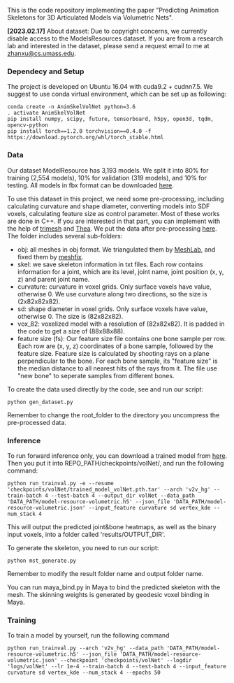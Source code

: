 This is the code repository implementing the paper "Predicting Animation Skeletons for 3D Articulated Models via Volumetric Nets".

**[2023.02.17]** About dataset: Due to copyright concerns, we currently disable access to the ModelsResources dataset. If you are from a research lab and interested in the dataset, please send a request email to me at zhanxu@cs.umass.edu.

### Dependecy and Setup

The project is developed on Ubuntu 16.04 with cuda9.2 + cudnn7.5. 
We suggest to use conda virtual environment, which can be set up as following: 

```
conda create -n AnimSkelVolNet python=3.6
. activate AnimSkelVolNet
pip install numpy, scipy, future, tensorboard, h5py, open3d, tqdm, opencv-python
pip install torch==1.2.0 torchvision==0.4.0 -f https://download.pytorch.org/whl/torch_stable.html
```

### Data

Our dataset ModelResource has 3,193 models. 
We split it into 80% for training (2,554 models), 10%
for validation (319 models), and 10% for testing. 
All models in fbx format can be downloaded [here](https://umass-my.sharepoint.com/:u:/g/personal/zhanxu_umass_edu/EZEg3-xJwWpEqgUJELnjkGgBolJOJq0U2uBitV0O0iqLfQ?e=IYTZyt).

To use this dataset in this project, we need some pre-processing, 
including calculating curvature and shape diameter, 
converting models into SDF voxels, calculating feature size as control parameter. 
Most of these works are done in C++. If you are interested 
in that part, you can implement with the help of [trimesh](https://gfx.cs.princeton.edu/proj/trimesh2/) 
and [Thea](https://github.com/sidch/Thea). 
We put the data after pre-processing [here](https://umass-my.sharepoint.com/:u:/g/personal/zhanxu_umass_edu/EYV5fbKw3B9IjbQLuymC2sQBaZxVNgoJEffdM49Ka3qNzA?e=dmEztH). 
The folder includes several sub-folders:

* obj: all meshes in obj format. We triangulated them by [MeshLab](http://www.meshlab.net/), and fixed them by [meshfix](https://github.com/MarcoAttene/MeshFix-V2.1).
* skel: we save skeleton information in txt files. Each row contains information for a joint, 
which are its level, joint name, joint position (x, y, z) and parent joint name.
* curvature: curvature in voxel grids. Only surface voxels have value, otherwise 0. 
We use curvature along two directions, so the size is (2x82x82x82).
* sd: shape diameter in voxel grids. Only surface voxels have value, otherwise 0. The size is (82x82x82).
* vox_82: voxelized model with a resolution of (82x82x82). 
It is padded in the code to get a size of (88x88x88).
* feature size (fs): Our feature size file contains one bone sample per row. 
Each row are (x, y, z) coordinates of a bone sample, followed by the feature size. 
Feature size is calculated by shooting rays on a plane perpendicular to the bone. 
For each bone sample, its "feature size" is the median distance to all nearest hits 
of the rays from it. The file use "new bone" to seperate samples from different bones.

To create the data used directly by the code, see and run our script:

`python gen_dataset.py`

Remember to change the root_folder to the directory you uncompress the pre-processed data.

### Inference
To run forward inference only, you can download a trained model from [here](https://umass-my.sharepoint.com/:u:/g/personal/zhanxu_umass_edu/EbJ_grM4c75Ct7lRxc5bFikBHVVgFVntSKcOJgkGHlOMdQ?e=QaHlBr). 
Then you put it into REPO_PATH/checkpoints/volNet/, and run the following command:

`python run_trainval.py -e --resume 'checkpoints/volNet/trained_model_volNet.pth.tar' --arch 'v2v_hg' --train-batch 4 --test-batch 4 --output_dir volNet --data_path 'DATA_PATH/model-resource-volumetric.h5' --json_file 'DATA_PATH/model-resource-volumetric.json' --input_feature curvature sd vertex_kde --num_stack 4`

This will output the predicted joint&bone heatmaps, as well as the binary input voxels, 
into a folder called 'results/OUTPUT_DIR'.

To generate the skeleton, you need to run our script:

`python mst_generate.py`

Remember to modify the result folder name and output folder name.

You can run maya_bind.py in Maya to bind the predicted skeleton with the mesh. The skinning weights is generated by geodesic voxel binding in Maya.

### Training
To train a model by yourself, run the following command

`python run_trainval.py --arch 'v2v_hg' --data_path 'DATA_PATH/model-resource-volumetric.h5' --json_file 'DATA_PATH/model-resource-volumetric.json' --checkpoint 'checkpoints/volNet' --logdir 'logs/volNet' --lr 1e-4 --train-batch 4 --test-batch 4 --input_feature curvature sd vertex_kde --num_stack 4 --epochs 50`

